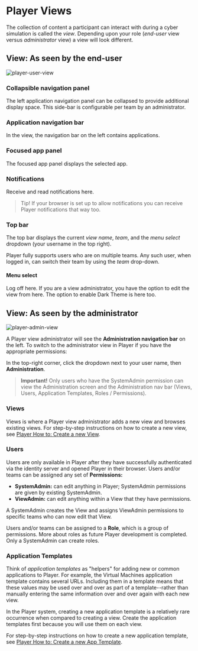 # Player Views

The collection of content a participant can interact with during a cyber simulation is called the _view_. Depending upon your role (*end-user* view  versus *administrator* view) a view will look different.

## View: As seen by the end-user
![player-user-view](../assets/img/player-user-view.png)

### Collapsible navigation panel

The left application navigation panel can be collapsed to provide additional display space. This side-bar is configurable per team by an administrator.

### Application navigation bar

In the view, the navigation bar on the left contains applications.

### Focused app panel

The focused app panel displays the selected app.

### Notifications

Receive and read notifications here.

> Tip! If your browser is set up to allow notifications you can receive Player notifications that way too.

### Top bar

The top bar displays the current *view name*, *team*, and the *menu select* dropdown (your username in the top right).

Player fully supports users who are on multiple teams.  Any such user, when logged in, can switch their team by using the *team* drop-down. 

#### Menu select

Log off here. If you are a view administrator, you have the option to edit the view from here. The option to enable Dark Theme is here too.

## View: As seen by the administrator
![player-admin-view](../assets/img/player-admin-view.png)

A Player view administrator will see the **Administration navigation bar** on the left. To switch to the administrator view in Player if you have the appropriate permissions:

In the top-right corner, click the dropdown next to your user name, then **Administration**.

> **Important!** Only users who have the SystemAdmin permission can view the Administration screen and the Administration nav bar (Views, Users, Application Templates, Roles / Permissions).

### Views

Views is where a Player view administrator adds a new view and browses existing views. For step-by-step instructions on how to create a new view, see [Player How to: Create a new View](./player-create-new-view.md).

### Users

Users are only available in Player after they have successfully authenticated via the identity server and opened Player in their browser. Users and/or teams can be assigned any set of **Permissions:** 

- **SystemAdmin:** can edit anything in Player; SystemAdmin permissions are given by existing SystemAdmin.
- **ViewAdmin:** can edit anything within a View that they have permissions.

A SystemAdmin creates the View and assigns ViewAdmin permissions to specific teams who can now edit that View.

Users and/or teams can be assigned to a **Role**, which is a group of permissions. More about roles as future Player development is completed. Only a SystemAdmin can create roles. 

### Application Templates

Think of *application templates* as "helpers" for adding new or common applications to Player. For example, the Virtual Machines application template contains several URLs. Including them in a template means that these values may be used over and over as part of a template--rather than manually entering the same information over and over again with each new view. 

In the Player system, creating a new application template is a relatively rare occurrence when compared to creating a view. Create the application templates first because you will use them on each view.

For step-by-step instructions on how to create a new application template, see [Player How to: Create a new App Template](./player-create-new-app-template.md).
